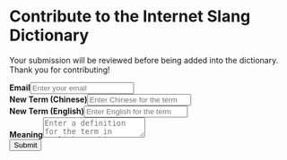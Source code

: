 # Contribute to the Internet Slang Dictionary

Your submission will be reviewed before being added into the dictionary. Thank you for contributing!

<div id="contrib-md">
    <form action="https://app.99inbound.com/api/e/IDgc13DI" method="POST" target="_blank">
        <b>Email</b><input type="email" name="email" placeholder="Enter your email"><br>
        <b>New Term (Chinese)</b><input type="text" name="english" placeholder="Enter Chinese for the term"><br>
        <b>New Term (English)</b><input type="text" name="chinese" placeholder="Enter English for the term"><br>
        <b>Meaning</b><textarea name="meaning" placeholder="Enter a definition for the term in English or Chinese"></textarea><br>
        <input style="position: absolute; left: -5000px;" type="checkbox" name="awesome_lavendar_waved_dolphin" value="1" tabindex="-1" autocomplete="no">
        <button type="submit">Submit</button>
    </form>
</div>
